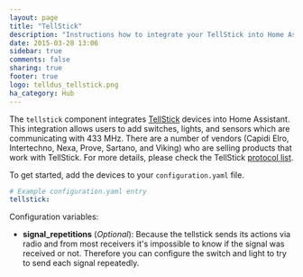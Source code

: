 ```yaml
---
layout: page
title: "TellStick"
description: "Instructions how to integrate your TellStick into Home Assistant."
date: 2015-03-28 13:06
sidebar: true
comments: false
sharing: true
footer: true
logo: telldus_tellstick.png
ha_category: Hub
---
```



The `tellstick` component integrates [TellStick](http://www.telldus.se/products/tellstick) devices into Home Assistant. This integration allows users to add switches, lights, and sensors which are communicating with 433 MHz. There are a number of vendors (Capidi Elro, Intertechno, Nexa, Prove, Sartano, and Viking) who are selling products that work with TellStick. For more details, please check the TellStick [protocol list](http://developer.telldus.com/wiki/TellStick_conf).

To get started, add the devices to your `configuration.yaml` file.

```yaml
# Example configuration.yaml entry
tellstick:
```

Configuration variables:

- **signal_repetitions** (*Optional*): Because the tellstick sends its actions via radio and from most receivers it's impossible to know if the signal was received or not. Therefore you can configure the switch and light to try to send each signal repeatedly.

